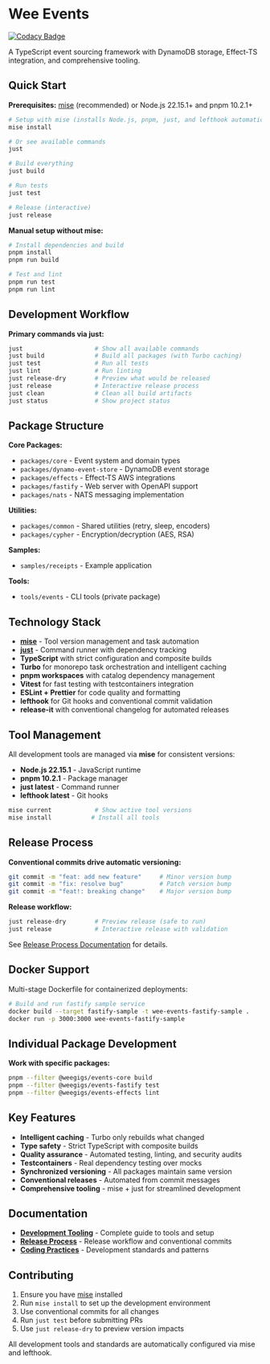 # Wee Events

[![Codacy Badge](https://app.codacy.com/project/badge/Grade/518416c1092549ab858b18800ccef0e1)](https://www.codacy.com/gh/weegigs/wee-events/dashboard?utm_source=github.com&utm_medium=referral&utm_content=weegigs/wee-events&utm_campaign=Badge_Grade)

A TypeScript event sourcing framework with DynamoDB storage, Effect-TS integration, and comprehensive tooling.

## Quick Start

**Prerequisites:** [mise](https://mise.jdx.dev/) (recommended) or Node.js 22.15.1+ and pnpm 10.2.1+

```sh
# Setup with mise (installs Node.js, pnpm, just, and lefthook automatically)
mise install

# Or see available commands
just

# Build everything
just build

# Run tests
just test

# Release (interactive)
just release
```

**Manual setup without mise:**
```sh
# Install dependencies and build
pnpm install
pnpm run build

# Test and lint
pnpm run test
pnpm run lint
```

## Development Workflow

**Primary commands via just:**
```sh
just                    # Show all available commands
just build              # Build all packages (with Turbo caching)
just test               # Run all tests
just lint               # Run linting
just release-dry        # Preview what would be released
just release            # Interactive release process
just clean              # Clean all build artifacts
just status             # Show project status
```


## Package Structure

**Core Packages:**
- `packages/core` - Event system and domain types
- `packages/dynamo-event-store` - DynamoDB event storage
- `packages/effects` - Effect-TS AWS integrations
- `packages/fastify` - Web server with OpenAPI support
- `packages/nats` - NATS messaging implementation

**Utilities:**
- `packages/common` - Shared utilities (retry, sleep, encoders)
- `packages/cypher` - Encryption/decryption (AES, RSA)

**Samples:**
- `samples/receipts` - Example application

**Tools:**
- `tools/events` - CLI tools (private package)

## Technology Stack

- **[mise](https://mise.jdx.dev/)** - Tool version management and task automation
- **[just](https://just.systems/)** - Command runner with dependency tracking
- **TypeScript** with strict configuration and composite builds
- **Turbo** for monorepo task orchestration and intelligent caching
- **pnpm workspaces** with catalog dependency management
- **Vitest** for fast testing with testcontainers integration
- **ESLint + Prettier** for code quality and formatting
- **lefthook** for Git hooks and conventional commit validation
- **release-it** with conventional changelog for automated releases

## Tool Management

All development tools are managed via **mise** for consistent versions:

- **Node.js 22.15.1** - JavaScript runtime
- **pnpm 10.2.1** - Package manager
- **just latest** - Command runner
- **lefthook latest** - Git hooks

```sh
mise current            # Show active tool versions
mise install           # Install all tools
```

## Release Process

**Conventional commits drive automatic versioning:**
```sh
git commit -m "feat: add new feature"     # Minor version bump
git commit -m "fix: resolve bug"          # Patch version bump  
git commit -m "feat!: breaking change"    # Major version bump
```

**Release workflow:**
```sh
just release-dry        # Preview release (safe to run)
just release            # Interactive release with validation
```

See [Release Process Documentation](docs/release-process.md) for details.

## Docker Support

Multi-stage Dockerfile for containerized deployments:

```sh
# Build and run fastify sample service
docker build --target fastify-sample -t wee-events-fastify-sample .
docker run -p 3000:3000 wee-events-fastify-sample
```

## Individual Package Development

**Work with specific packages:**
```sh
pnpm --filter @weegigs/events-core build
pnpm --filter @weegigs/events-fastify test
pnpm --filter @weegigs/events-effects lint
```

## Key Features

- **Intelligent caching** - Turbo only rebuilds what changed
- **Type safety** - Strict TypeScript with composite builds
- **Quality assurance** - Automated testing, linting, and security audits
- **Testcontainers** - Real dependency testing over mocks
- **Synchronized versioning** - All packages maintain same version
- **Conventional releases** - Automated from commit messages
- **Comprehensive tooling** - mise + just for streamlined development

## Documentation

- **[Development Tooling](docs/tooling.md)** - Complete guide to tools and setup
- **[Release Process](docs/release-process.md)** - Release workflow and conventional commits
- **[Coding Practices](docs/coding-practices.md)** - Development standards and patterns

## Contributing

1. Ensure you have [mise](https://mise.jdx.dev/) installed
2. Run `mise install` to set up the development environment
3. Use conventional commits for all changes
4. Run `just test` before submitting PRs
5. Use `just release-dry` to preview version impacts

All development tools and standards are automatically configured via mise and lefthook.